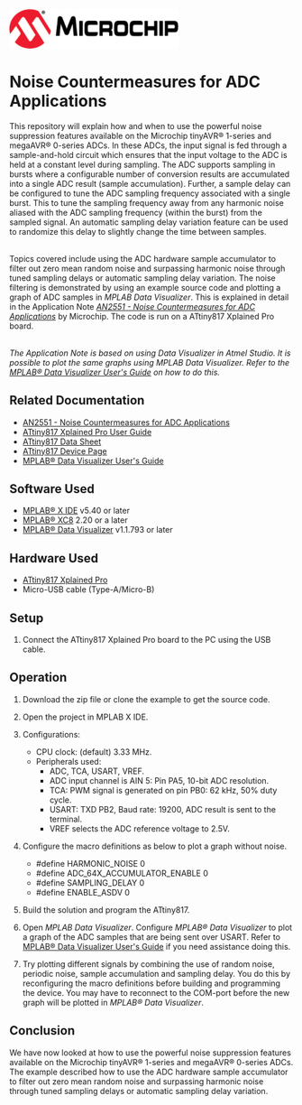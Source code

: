 <!-- Please do not change this html logo with link -->
<a href="https://www.microchip.com" rel="nofollow"><img src="images/microchip.png" alt="MCHP" width="300"/></a>

# Noise Countermeasures for ADC Applications

This repository will explain how and when to use the powerful noise suppression features available on the Microchip tinyAVR® 1-series and megaAVR® 0-series ADCs. In these ADCs, the input signal is fed through a sample-and-hold circuit which ensures that the input voltage to the ADC is held at a constant level during sampling. The ADC supports sampling in bursts where a configurable number of conversion results are accumulated into a single ADC result (sample accumulation). Further, a sample delay can be configured to tune the ADC sampling frequency associated with a single burst. This to tune the sampling frequency away from any harmonic noise aliased with the ADC sampling frequency (within the burst) from the sampled signal. An automatic sampling delay variation feature can be used to randomize this delay to slightly change the time between samples.

<br/> Topics covered include using the ADC hardware sample accumulator to filter out zero mean random noise and surpassing harmonic noise through tuned sampling delays or automatic sampling delay variation. The noise filtering is demonstrated by using an example source code and plotting a graph of ADC samples in *MPLAB Data Visualizer*. This is explained in detail in the Application Note [*AN2551 - Noise Countermeasures for ADC Applications*](https://www.microchip.com/DS00002551) by Microchip. The code is run on a ATtiny817 Xplained Pro board. 

<br/>*The Application Note is based on using Data Visualizer in Atmel Studio. It is possible to plot the same graphs using MPLAB Data Visualizer. Refer to the [MPLAB® Data Visualizer User's Guide](https://www.microchip.com/DS-50003001) on how to do this.*

## Related Documentation

- [AN2551 - Noise Countermeasures for ADC Applications](https://www.microchip.com/DS00002551)
- [ATtiny817 Xplained Pro User Guide](https://www.microchip.com/DS50002684)
- [ATtiny817 Data Sheet](https://www.microchip.com/DS40001901)
- [ATtiny817 Device Page](https://www.microchip.com/wwwproducts/en/ATtiny817)
- [MPLAB® Data Visualizer User's Guide](https://www.microchip.com/DS-50003001)

## Software Used

- [MPLAB® X IDE](http://www.microchip.com/mplab/mplab-x-ide) v5.40 or later
- [MPLAB® XC8](http://www.microchip.com/mplab/compilers) 2.20 or a later
- [MPLAB® Data Visualizer](https://gallery.microchip.com/packages/MPLAB-Data-Visualizer-Standalone(Windows)/) v1.1.793 or later

## Hardware Used

- [ATtiny817 Xplained Pro](https://www.microchip.com/DevelopmentTools/ProductDetails/attiny817-xpro)
- Micro-USB cable (Type-A/Micro-B)

## Setup

1. Connect the ATtiny817 Xplained Pro board to the PC using the USB cable.


## Operation
1. Download the zip file or clone the example to get the source code.

2. Open the project in MPLAB X IDE.

3. Configurations:
    - CPU clock: (default) 3.33 MHz.
    - Peripherals used:
        - ADC, TCA, USART, VREF.
        - ADC input channel is AIN 5: Pin PA5, 10-bit ADC resolution.
        - TCA: PWM signal is generated on pin PB0: 62 kHz, 50% duty cycle.
        - USART: TXD PB2, Baud rate: 19200, ADC result is sent to the terminal.
        - VREF selects the ADC reference voltage to 2.5V.

4. Configure the macro definitions as below to plot a graph without noise.
    - #define HARMONIC_NOISE 0
    - #define ADC_64X_ACCUMULATOR_ENABLE 0
    - #define SAMPLING_DELAY 0
    - #define ENABLE_ASDV 0

5. Build the solution and program the ATtiny817. 
    
6. Open *MPLAB Data Visualizer*. Configure *MPLAB® Data Visualizer* to plot a graph of the ADC samples that are being sent over USART. Refer to [MPLAB® Data Visualizer User's Guide](https://www.microchip.com/DS50003001) if you need assistance doing this. 

7. Try plotting different signals by combining the use of random noise, periodic noise, sample accumulation and sampling delay. You do this by reconfiguring the macro definitions before building and programming the device. You may have to reconnect to the COM-port before the new graph will be plotted in *MPLAB® Data Visualizer*.


## Conclusion
We have now looked at how to use the powerful noise suppression features available on the Microchip tinyAVR® 1-series and megaAVR® 0-series ADCs. The example described how to use the ADC hardware sample accumulator to filter out zero mean random noise and surpassing harmonic noise through tuned sampling delays or automatic sampling delay variation.